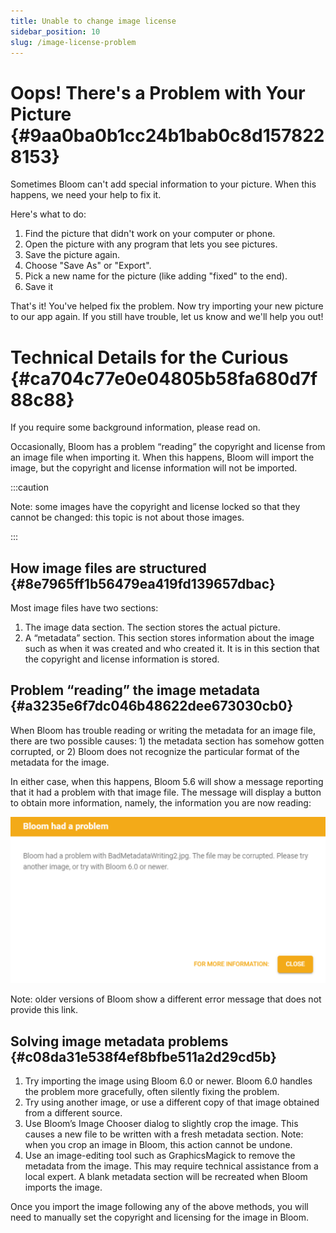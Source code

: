 ```yaml
---
title: Unable to change image license
sidebar_position: 10
slug: /image-license-problem
---
```




# Oops! There's a Problem with Your Picture {#9aa0ba0b1cc24b1bab0c8d1578228153}


Sometimes Bloom can't add special information to your picture. When this happens, we need your help to fix it.


Here's what to do:

1. Find the picture that didn't work on your computer or phone.
2. Open the picture with any program that lets you see pictures.
3. Save the picture again.
4. Choose "Save As" or "Export".
5. Pick a new name for the picture (like adding "fixed" to the end).
6. Save it

That's it! You've helped fix the problem. Now try importing your new picture to our app again. If you still have trouble, let us know and we'll help you out!


# Technical Details for the Curious {#ca704c77e0e04805b58fa680d7f88c88}


If you require some background information, please read on.


Occasionally, Bloom has a problem “reading” the copyright and license from an image file when importing it.  When this happens, Bloom will import the image, but the copyright and license information will not be imported.  


:::caution

Note: some images have the copyright and license locked so that they cannot be changed: this topic is not about those images.

:::




## How image files are structured {#8e7965ff1b56479ea419fd139657dbac}


Most image files have two sections: 

1. The image data section. The section stores the actual picture.
2. A “metadata” section. This section stores information about the image such as when it was created and who created it.  It is in this section that the copyright and license information is stored.

## Problem “reading” the image metadata {#a3235e6f7dc046b48622dee673030cb0}


When Bloom has trouble reading or writing the metadata for an image file, there are two possible causes: 1) the metadata section has somehow gotten corrupted, or 2) Bloom does not recognize the particular format of the metadata for the image.  


In either case, when this happens, Bloom 5.6 will show a message reporting that it had a problem with that image file.  The message will display a button to obtain more information, namely, the information you are now reading: 


![](./image-license-problem.74ed2a00-8557-4d21-845b-9d975e6977dd.png)


Note: older versions of Bloom show a different error message that does not provide this link.


## Solving image metadata problems {#c08da31e538f4ef8bfbe511a2d29cd5b}

1. Try importing the image using Bloom 6.0 or newer.  Bloom 6.0 handles the problem more gracefully, often silently fixing the problem.
2. Try using another image, or use a different copy of that image obtained from a different source.
3. Use Bloom’s Image Chooser dialog to slightly crop the image.  This causes a new file to be written with a fresh metadata section.  Note: when you crop an image in Bloom, this action cannot be undone.
4. Use an image-editing tool such as GraphicsMagick to remove the metadata from the image.  This may require technical assistance from a local expert. A blank metadata section will be recreated when Bloom imports the image.

Once you import the image following any of the above methods, you will need to manually set the copyright and licensing for the image in Bloom. 

